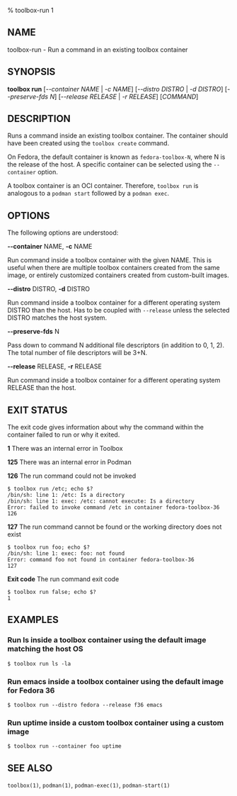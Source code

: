 % toolbox-run 1

## NAME
toolbox\-run - Run a command in an existing toolbox container

## SYNOPSIS
**toolbox run** [*--container NAME* | *-c NAME*]
            [*--distro DISTRO* | *-d DISTRO*]
            [*--preserve-fds N*]
            [*--release RELEASE* | *-r RELEASE*]
            [*COMMAND*]

## DESCRIPTION

Runs a command inside an existing toolbox container. The container should have
been created using the `toolbox create` command.

On Fedora, the default container is known as `fedora-toolbox-N`, where N is
the release of the host. A specific container can be selected using the
`--container` option.

A toolbox container is an OCI container. Therefore, `toolbox run` is analogous
to a `podman start` followed by a `podman exec`.

## OPTIONS ##

The following options are understood:

**--container** NAME, **-c** NAME

Run command inside a toolbox container with the given NAME. This is useful
when there are multiple toolbox containers created from the same image, or
entirely customized containers created from custom-built images.

**--distro** DISTRO, **-d** DISTRO

Run command inside a toolbox container for a different operating system DISTRO
than the host. Has to be coupled with `--release` unless the selected DISTRO
matches the host system.

**--preserve-fds** N

Pass down to command N additional file descriptors (in addition to 0, 1,
2). The total number of file descriptors will be 3+N.

**--release** RELEASE, **-r** RELEASE

Run command inside a toolbox container for a different operating system
RELEASE than the host.

## EXIT STATUS

The exit code gives information about why the command within the container
failed to run or why it exited.

**1** There was an internal error in Toolbox

**125** There was an internal error in Podman

**126** The run command could not be invoked

```
$ toolbox run /etc; echo $?
/bin/sh: line 1: /etc: Is a directory
/bin/sh: line 1: exec: /etc: cannot execute: Is a directory
Error: failed to invoke command /etc in container fedora-toolbox-36
126
```

**127** The run command cannot be found or the working directory does not exist

```
$ toolbox run foo; echo $?
/bin/sh: line 1: exec: foo: not found
Error: command foo not found in container fedora-toolbox-36
127
```

**Exit code** The run command exit code

```
$ toolbox run false; echo $?
1
```

## EXAMPLES

### Run ls inside a toolbox container using the default image matching the host OS

```
$ toolbox run ls -la
```

### Run emacs inside a toolbox container using the default image for Fedora 36

```
$ toolbox run --distro fedora --release f36 emacs
```

### Run uptime inside a custom toolbox container using a custom image

```
$ toolbox run --container foo uptime
```

## SEE ALSO

`toolbox(1)`, `podman(1)`, `podman-exec(1)`, `podman-start(1)`
